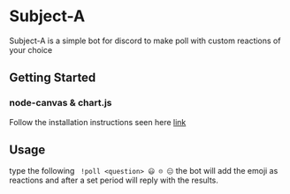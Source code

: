 ﻿# Subject-A 
Subject-A is a simple bot for discord to make poll with custom reactions of your choice
## Getting Started
### node-canvas & chart.js
Follow the  installation instructions seen here [link](https://www.npmjs.com/package/canvas)

## Usage
type the following
``` !poll <question> 😃 ☹ 😑```
the bot will add the emoji as reactions and after a set period will reply with the results.